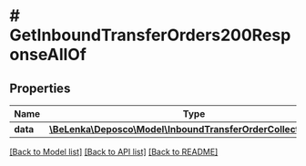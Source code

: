 # # GetInboundTransferOrders200ResponseAllOf

## Properties

Name | Type | Description | Notes
------------ | ------------- | ------------- | -------------
**data** | [**\BeLenka\Deposco\Model\InboundTransferOrderCollectionDTO[]**](InboundTransferOrderCollectionDTO.md) |  | [optional]

[[Back to Model list]](../../README.md#models) [[Back to API list]](../../README.md#endpoints) [[Back to README]](../../README.md)
